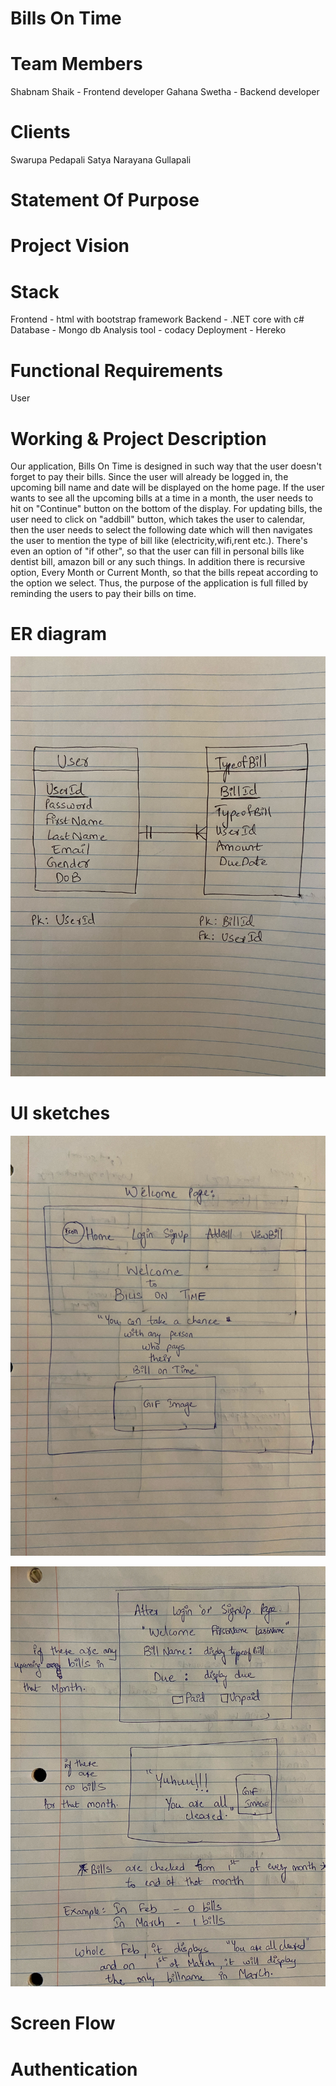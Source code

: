 # Bills On Time
# Team Members
Shabnam Shaik - Frontend developer
Gahana Swetha - Backend developer
# Clients
Swarupa Pedapali
Satya Narayana Gullapali
# Statement Of Purpose
# Project Vision
# Stack
Frontend - html with bootstrap framework
Backend - .NET core with c#
Database - Mongo db
Analysis tool - codacy
Deployment - Hereko
# Functional Requirements
User
# Working & Project Description
Our application, Bills On Time is designed in such way that the user doesn't forget to pay their bills. 
Since the user will already be logged in, the upcoming bill name and date will be displayed on the home page. 
If the user wants to see all the upcoming bills at a time in a month, the user needs to hit on "Continue" button on the bottom of the display.
For updating bills, the user need to click on "addbill" button, which takes the user to calendar, then the user needs to select the following date
which will then navigates the user to mention the type of bill like (electricity,wifi,rent etc.). There's even an option of "if other", 
so that the user can fill in personal bills like dentist bill, amazon bill or any such things. In addition there is recursive option, 
Every Month or Current Month, so that the bills repeat according to the option we select. Thus, the purpose of the application is full filled by 
reminding the users to pay their bills on time.
# ER diagram
![ER diagram](/images/image05.jpeg) 
# UI sketches
![Home page](/images/image01.jpeg)

![After login home page](images/image02.jpeg)


# Screen Flow
# Authentication 
